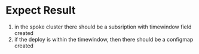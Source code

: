 # Expect Result
1. in the spoke cluster there should be a subsription with timewindow field
   created
2. if the deploy is within the timewindow, then there should be a configmap
   created
